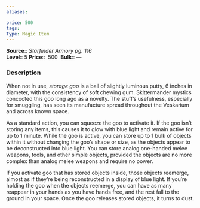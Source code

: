 ```yaml
---
aliases: 

price: 500
tags: 
Type: Magic Item
---
```

**Source**:: _Starfinder Armory pg. 116_  
**Level**:: 5
**Price**::  500 
**Bulk**:: —

### Description

When not in use, _storage goo_ is a ball of slightly luminous putty, 6 inches in diameter, with the consistency of soft chewing gum. Skittermander mystics concocted this goo long ago as a novelty. The stuff’s usefulness, especially for smuggling, has seen its manufacture spread throughout the Veskarium and across known space.  
  
As a standard action, you can squeeze the goo to activate it. If the goo isn’t storing any items, this causes it to glow with blue light and remain active for up to 1 minute. While the goo is active, you can store up to 1 bulk of objects within it without changing the goo’s shape or size, as the objects appear to be deconstructed into blue light. You can store analog one-handed melee weapons, tools, and other simple objects, provided the objects are no more complex than analog melee weapons and require no power.  
  
If you activate goo that has stored objects inside, those objects reemerge, almost as if they’re being reconstructed in a display of blue light. If you’re holding the goo when the objects reemerge, you can have as many reappear in your hands as you have hands free, and the rest fall to the ground in your space. Once the goo releases stored objects, it turns to dust.
